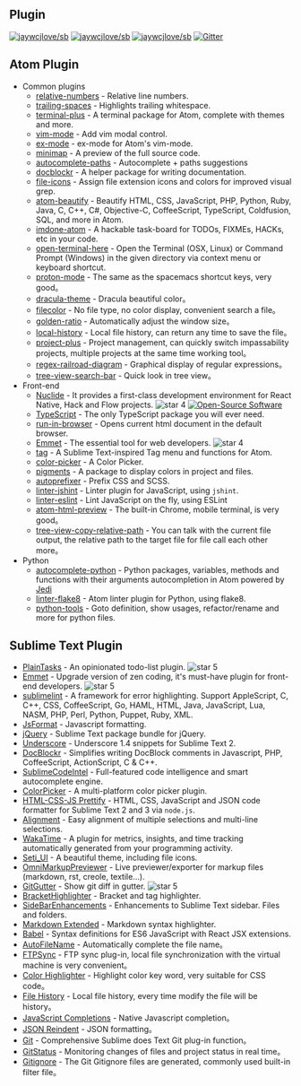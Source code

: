 Plugin
---

[![jaywcjlove/sb](https://jaywcjlove.github.io/sb/ico/awesome.svg)](https://github.com/jaywcjlove/awesome-mac) [![jaywcjlove/sb](https://jaywcjlove.github.io/sb/lang/chinese.svg)](editor-plugin.md) [![jaywcjlove/sb](https://jaywcjlove.github.io/sb/lang/english.svg)](editor-plugin-en.md) [![Gitter](https://jaywcjlove.github.io/sb/ico/gitter.svg)](https://gitter.im/awesome-mac/cn?utm_source=badge&utm_medium=badge&utm_campaign=pr-badge)

## Atom Plugin

  * Common plugins
      * [relative-numbers](https://atom.io/packages/relative-numbers) - Relative line numbers.
      * [trailing-spaces](https://atom.io/packages/trailing-spaces) - Highlights trailing whitespace.
      * [terminal-plus](https://atom.io/packages/terminal-plus) - A terminal package for Atom, complete with themes and more.
      * [vim-mode](https://atom.io/packages/vim-mode) - Add vim modal control.
      * [ex-mode](https://atom.io/packages/ex-mode) - ex-mode for Atom's vim-mode.
      * [minimap](https://atom.io/packages/minimap) - A preview of the full source code.
      * [autocomplete-paths](https://atom.io/packages/autocomplete-paths) - Autocomplete + paths suggestions
      * [docblockr](https://atom.io/packages/docblockr) - A helper package for writing documentation.
      * [file-icons](https://atom.io/packages/file-icons) - Assign file extension icons and colors for improved visual grep.
      * [atom-beautify](https://atom.io/packages/atom-beautify) - Beautify HTML, CSS, JavaScript, PHP, Python, Ruby, Java, C, C++, C#, Objective-C, CoffeeScript, TypeScript, Coldfusion, SQL, and more in Atom.
      * [imdone-atom](https://atom.io/packages/imdone-atom) - A hackable task-board for TODOs, FIXMEs, HACKs, etc in your code.
      * [open-terminal-here](https://atom.io/packages/open-terminal-here) - Open the Terminal (OSX, Linux) or Command Prompt (Windows) in the given directory via context menu or keyboard shortcut.
      * [proton-mode](https://atom.io/packages/proton-mode) - The same as the spacemacs shortcut keys, very good。
      * [dracula-theme](https://atom.io/packages/dracula-theme) - Dracula beautiful color。
      * [filecolor](https://atom.io/packages/filecolor) - No file type, no color display, convenient search a file。
      * [golden-ratio](https://atom.io/packages/golden-ratio) - Automatically adjust the window size。
      * [local-history](https://atom.io/packages/local-history) - Local file history, can return any time to save the file。
      * [project-plus](https://atom.io/packages/project-plus) - Project management, can quickly switch impassability projects, multiple projects at the same time working tool。
      * [regex-railroad-diagram](https://atom.io/packages/regex-railroad-diagram) - Graphical display of regular expressions。
      * [tree-view-search-bar](https://atom.io/packages/tree-view-search-bar/) - Quick look in tree view。
  * Front-end
      * [Nuclide](http://nuclide.io) - It provides a first-class development environment for React Native, Hack and Flow projects. ![star 4][star4 Icon] [![Open-Source Software][OSS Icon]](https://github.com/facebook/nuclide)
      * [TypeScript](https://github.com/TypeStrong/atom-typescript) - The only TypeScript package you will ever need.
      * [run-in-browser](https://atom.io/packages/run-in-browser) - Opens current html document in the default browser.
      * [Emmet](https://atom.io/packages/emmet) - The essential tool for web developers. ![star 4][star4 Icon]
      * [tag](https://atom.io/packages/tag) - A Sublime Text-inspired Tag menu and functions for Atom.
      * [color-picker](https://atom.io/packages/color-picker) - A Color Picker.
      * [pigments](https://atom.io/packages/pigments) - A package to display colors in project and files.
      * [autoprefixer](https://atom.io/packages/autoprefixer) - Prefix CSS and SCSS.
      * [linter-jshint](https://atom.io/packages/linter-jshint) - Linter plugin for JavaScript, using `jshint`.
      * [linter-eslint](https://atom.io/packages/linter-eslint) - Lint JavaScript on the fly, using ESLint
      * [atom-html-preview](https://atom.io/packages/atom-html-preview) - The built-in Chrome, mobile terminal, is very good。
      * [tree-view-copy-relative-path](https://atom.io/packages/tree-view-copy-relative-path) - You can talk with the current file output, the relative path to the target file for file call each other more。
  * Python
      * [autocomplete-python](https://atom.io/packages/autocomplete-python) - Python packages, variables, methods and functions with their arguments autocompletion in Atom powered by [Jedi](https://github.com/davidhalter/jedi)
      * [linter-flake8](https://atom.io/packages/linter-flake8) - Atom linter plugin for Python, using flake8.
      * [python-tools](https://atom.io/packages/python-tools) - Goto definition, show usages, refactor/rename and more for python files.

## Sublime Text Plugin

  * [PlainTasks](https://packagecontrol.io/packages/PlainTasks) - An opinionated todo-list plugin. ![star 5][star5 Icon]
  * [Emmet](https://github.com/sergeche/emmet-sublime) - Upgrade version of zen coding, it's must-have plugin for front-end developers. ![star 5][star5 Icon]
  * [sublimelint](https://github.com/lunixbochs/sublimelint) - A framework for error highlighting. Support AppleScript, C, C++, CSS, CoffeeScript, Go, HAML, HTML, Java, JavaScript, Lua, NASM, PHP, Perl, Python, Puppet, Ruby, XML.
  * [JsFormat](https://packagecontrol.io/packages/JsFormat) - Javascript formatting.
  * [jQuery](https://packagecontrol.io/packages/jQuery) - Sublime Text package bundle for jQuery.
  * [Underscore](https://packagecontrol.io/packages/Underscore.js%20Snippets) - Underscore 1.4 snippets for Sublime Text 2.
  * [DocBlockr](https://packagecontrol.io/packages/DocBlockr) - Simplifies writing DocBlock comments in Javascript, PHP, CoffeeScript, ActionScript, C & C++.
  * [SublimeCodeIntel](https://packagecontrol.io/packages/SublimeCodeIntel) - Full-featured code intelligence and smart autocomplete engine.
  * [ColorPicker](https://packagecontrol.io/packages/ColorPicker) - A multi-platform color picker plugin.
  * [HTML-CSS-JS Prettify](https://packagecontrol.io/packages/HTML-CSS-JS%20Prettify) - HTML, CSS, JavaScript and JSON code formatter for Sublime Text 2 and 3 via `node.js`.
  * [Alignment](https://packagecontrol.io/packages/Alignment) - Easy alignment of multiple selections and multi-line selections.
  * [WakaTime](https://packagecontrol.io/packages/WakaTime) - A plugin for metrics, insights, and time tracking automatically generated from your programming activity.
  * [Seti_UI](https://packagecontrol.io/packages/Seti_UI) - A beautiful theme, including file icons.
  * [OmniMarkupPreviewer](https://packagecontrol.io/packages/OmniMarkupPreviewer) - Live previewer/exporter for markup files (markdown, rst, creole, textile...).
  * [GitGutter](https://packagecontrol.io/packages/GitGutter) - Show git diff in gutter. ![star 5][star5 Icon]
  * [BracketHighlighter](https://packagecontrol.io/packages/BracketHighlighter) - Bracket and tag highlighter.
  * [SideBarEnhancements](https://packagecontrol.io/packages/SideBarEnhancements) - Enhancements to Sublime Text sidebar. Files and folders.
  * [Markdown Extended](https://packagecontrol.io/packages/Markdown%20Extended) - Markdown syntax highlighter.
  * [Babel](https://packagecontrol.io/packages/Babel) - Syntax definitions for ES6 JavaScript with React JSX extensions.
  * [AutoFileName](https://packagecontrol.io/packages/AutoFileName) - Automatically complete the file name。
  * [FTPSync](https://packagecontrol.io/packages/FTPSync) - FTP sync plug-in, local file synchronization with the virtual machine is very convenient。
  * [Color Highlighter](https://packagecontrol.io/packages/Color%20Highlighter) - Highlight color key word, very suitable for CSS code。
  * [File History](https://packagecontrol.io/packages/File%20History) - Local file history, every time modify the file will be history。
  * [JavaScript Completions](https://packagecontrol.io/packages/JavaScript%20Completions) - Native Javascript completion。
  * [JSON Reindent](https://packagecontrol.io/packages/JSON%20Reindent) - JSON formatting。
  * [Git](https://packagecontrol.io/packages/Git) - Comprehensive Sublime does Text Git plug-in function。
  * [GitStatus](https://packagecontrol.io/packages/GitStatus) - Monitoring changes of files and project status in real time。
  * [Gitignore](https://packagecontrol.io/packages/Gitignore) - The Git Gitignore files are generated, commonly used built-in filter file。


  
[OSS Icon]: https://jaywcjlove.github.io/sb/ico/min-oss.svg
[Freeware Icon]: https://jaywcjlove.github.io/sb/ico/min-free.svg
[hot Icon]: https://jaywcjlove.github.io/sb/ico/min-hot.svg
[tuijian Icon]: https://jaywcjlove.github.io/sb/ico/min-tuijian.svg
[bibei Icon]: https://jaywcjlove.github.io/sb/ico/min-bibei.svg
[red Icon]: https://jaywcjlove.github.io/sb/star/red.svg
[app-store Icon]: https://jaywcjlove.github.io/sb/ico/min-app-store.svg
[star0 Icon]: https://jaywcjlove.github.io/sb/star/red0.svg
[star1 Icon]: https://jaywcjlove.github.io/sb/star/red1.svg
[star2 Icon]: https://jaywcjlove.github.io/sb/star/red2.svg
[star3 Icon]: https://jaywcjlove.github.io/sb/star/red3.svg
[star4 Icon]: https://jaywcjlove.github.io/sb/star/red4.svg
[star5 Icon]: https://jaywcjlove.github.io/sb/star/red5.svg
